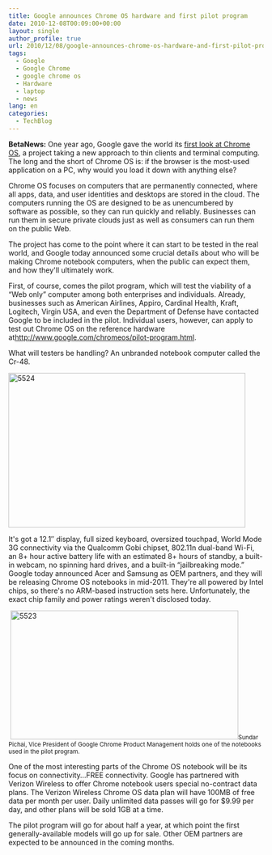 ```yaml
---
title: Google announces Chrome OS hardware and first pilot program
date: 2010-12-08T00:09:00+00:00
layout: single
author_profile: true
url: 2010/12/08/google-announces-chrome-os-hardware-and-first-pilot-program/
tags:
  - Google
  - Google Chrome
  - google chrome os
  - Hardware
  - laptop
  - news
lang: en
categories: 
  - TechBlog
---
```

**BetaNews:** One year ago, Google gave the world its [first look at Chrome OS](http://www.betanews.com/article/Live-report-Will-Google-Chrome-OS-change-Linux/1258650069), a project taking a new approach to thin clients and terminal computing. The long and the short of Chrome OS is: if the browser is the most-used application on a PC, why would you load it down with anything else?

Chrome OS focuses on computers that are permanently connected, where all apps, data, and user identities and desktops are stored in the cloud. The computers running the OS are designed to be as unencumbered by software as possible, so they can run quickly and reliably. Businesses can run them in secure private clouds just as well as consumers can run them on the public Web.

The project has come to the point where it can start to be tested in the real world, and Google today announced some crucial details about who will be making Chrome notebook computers, when the public can expect them, and how they'll ultimately work.

First, of course, comes the pilot program, which will test the viability of a “Web only” computer among both enterprises and individuals. Already, businesses such as American Airlines, Appiro, Cardinal Health, Kraft, Logitech, Virgin USA, and even the Department of Defense have contacted Google to be included in the pilot. Individual users, however, can apply to test out Chrome OS on the reference hardware at<http://www.google.com/chromeos/pilot-program.html>.

What will testers be handling? An unbranded notebook computer called the Cr-48.

[<img title="5524" border="0" alt="5524" src="http://lh3.ggpht.com/_vaUVXcmC3OI/TP7FiW-LR2I/AAAAAAAADck/YOl1-K9xOYA/5524_thumb.jpg?imgmax=800" width="468" height="306" />](http://lh5.ggpht.com/_vaUVXcmC3OI/TP7FfpXQdaI/AAAAAAAADcg/rk7En-8g9sw/s1600-h/5524%5B2%5D.jpg)

It's got a 12.1&#8243; display, full sized keyboard, oversized touchpad, World Mode 3G connectivity via the Qualcomm Gobi chipset, 802.11n dual-band Wi-Fi, an 8+ hour active battery life with an estimated 8+ hours of standby, a built-in webcam, no spinning hard drives, and a built-in “jailbreaking mode.” Google today announced Acer and Samsung as OEM partners, and they will be releasing Chrome OS notebooks in mid-2011. They're all powered by Intel chips, so there's no ARM-based instruction sets here. Unfortunately, the exact chip family and power ratings weren't disclosed today.

 [<img title="5523" border="0" alt="5523" src="http://lh5.ggpht.com/_vaUVXcmC3OI/TP7Fn6uv3hI/AAAAAAAADcs/Sljn0DYYJh0/5523_thumb.jpg?imgmax=800" width="450" height="255" />](http://lh5.ggpht.com/_vaUVXcmC3OI/TP7FlUxdYEI/AAAAAAAADco/aE-AYAlAW-s/s1600-h/5523%5B2%5D.jpg)<small>Sundar Pichai, Vice President of Google Chrome Product Management holds one of the notebooks used in the pilot program.</small>

One of the most interesting parts of the Chrome OS notebook will be its focus on connectivity…FREE connectivity. Google has partnered with Verizon Wireless to offer Chrome notebook users special no-contract data plans. The Verizon Wireless Chrome OS data plan will have 100MB of free data per month per user. Daily unlimited data passes will go for $9.99 per day, and other plans will be sold 1GB at a time.

The pilot program will go for about half a year, at which point the first generally-available models will go up for sale. Other OEM partners are expected to be announced in the coming months.